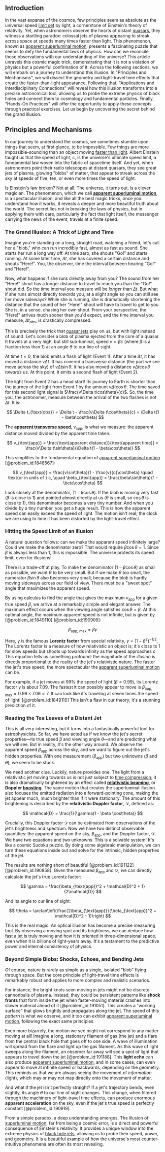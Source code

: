 ## Introduction
In the vast expanse of the cosmos, few principles seem as absolute as the universal speed [limit set](@article_id:138132) by light, a cornerstone of Einstein's theory of relativity. Yet, when astronomers observe the hearts of distant [quasars](@article_id:158727), they witness a startling paradox: colossal jets of plasma appearing to streak across space at speeds many times faster than light. This phenomenon, known as [apparent superluminal motion](@article_id:157232), presents a fascinating puzzle that seems to defy the fundamental laws of physics. How can we reconcile these observations with our understanding of the universe? This article unravels this cosmic magic trick, demonstrating that it is not a violation of physics but a powerful confirmation of it. Across the following sections, we will embark on a journey to understand this illusion. In "Principles and Mechanisms", we will dissect the geometry and light-travel time effects that create the faster-than-light appearance. Following that, "Applications and Interdisciplinary Connections" will reveal how this illusion transforms into a precise astronomical tool, allowing us to probe the extreme physics of black holes and connect them to cosmology and fundamental particles. Finally, "Hands-On Practices" will offer the opportunity to apply these concepts through practical exercises. Let us begin by uncovering the secret behind the grand illusion.

## Principles and Mechanisms

In our journey to understand the cosmos, we sometimes stumble upon things that seem, at first glance, to be impossible. Few things are more impossible-sounding than an object moving [faster than light](@article_id:181765). Albert Einstein taught us that the speed of light, $c$, is the universe's ultimate speed limit, a fundamental law woven into the fabric of spacetime itself. And yet, when astronomers point their radio telescopes at distant quasars, they see great jets of plasma, glowing "blobs" of matter, that appear to streak across the sky at speeds of five, ten, or even more times the speed of light.

Is Einstein's law broken? Not at all. The universe, it turns out, is a clever magician. The phenomenon, which we call **[apparent superluminal motion](@article_id:157232)**, is a spectacular illusion, and like all the best magic tricks, once you understand how it works, it reveals a deeper and more beautiful truth about the world. The secret lies not in breaking the laws of physics, but in applying them with care, particularly the fact that light itself, the messenger carrying the news of the event, travels at a finite speed.

### The Grand Illusion: A Trick of Light and Time

Imagine you're standing on a long, straight road, watching a friend, let's call her a "blob," who can run incredibly fast, almost as fast as sound. She starts her run a long way off. At time zero, she shouts "Go!" and starts running. At some later time, $\Delta t$, she has covered a certain distance and shouts "Here!". You, the observer, time the interval between hearing "Go!" and "Here!".

Now, what happens if she runs directly away from you? The sound from her "Here!" shout has a longer distance to travel to reach you than the "Go!" shout did. So the time interval you measure will be *longer* than $\Delta t$. But what if she runs almost directly *towards* you, at a slight angle so you can still see her move sideways? While she is running, she is dramatically shortening the distance that the sound of her "Here!" shout will have to travel to get to you. She is, in a sense, chasing her own shout. From your perspective, the "Here!" arrives much sooner than you'd expect, and the time interval you measure, $\Delta t_{\text{obs}}$, is drastically compressed.

This is precisely the trick that [quasar jets](@article_id:158688) play on us, but with light instead of sound. Let's consider a blob of plasma ejected from the core of a quasar. It travels at a very high, but still sub-luminal, speed $v = \beta c$ (where $\beta$ is a fraction less than 1) at an angle $\theta$ to our line of sight.

At time $t=0$, the blob emits a flash of light (Event 1). After a time $\Delta t$, it has moved a distance $v\Delta t$. It has covered a transverse distance (the part we see move across the sky) of $v\Delta t\sin\theta$. It has also moved a distance $v\Delta t\cos\theta$ *towards* us. At this point, it emits a second flash of light (Event 2).

The light from Event 2 has a head start! Its journey to Earth is shorter than the journey of the light from Event 1 by the amount $v\Delta t\cos\theta$. The time saved for this second light signal is $\frac{v\Delta t\cos\theta}{c}$. So, the time you, the astronomer, measure between the arrival of the two flashes is not $\Delta t$. It is:

$$ \Delta t_{\text{obs}} = \Delta t - \frac{v\Delta t\cos\theta}{c} = \Delta t(1 - \beta\cos\theta) $$

The **[apparent transverse speed](@article_id:159949)**, $v_{\text{app}}$, is what we measure: the apparent distance moved divided by the apparent time taken.

$$ v_{\text{app}} = \frac{\text{apparent distance}}{\text{apparent time}} = \frac{v\Delta t\sin\theta}{\Delta t(1 - \beta\cos\theta)} $$

This simplifies to the fundamental equation of [apparent superluminal motion](@article_id:157232) [@problem_id:1848567]:

$$ v_{\text{app}} = \frac{v\sin\theta}{1 - \frac{v}{c}\cos\theta} \quad \text{or in units of } c, \quad \beta_{\text{app}} = \frac{\beta\sin\theta}{1 - \beta\cos\theta} $$

Look closely at the denominator, $(1 - \beta\cos\theta)$. If the blob is moving very fast ($\beta$ is close to 1) and pointed almost directly at us ($\theta$ is small, so $\cos\theta$ is close to 1), this denominator becomes a very tiny number. And when you divide by a tiny number, you get a huge result. This is how the apparent speed can easily exceed the speed of light. The motion isn't real; the clock we are using to time it has been distorted by the light-travel effect.

### Hitting the Speed Limit of an Illusion

A natural question follows: can we make the apparent speed infinitely large? Could we make the denominator zero? That would require $\beta\cos\theta=1$. Since $\beta$ is always less than 1, this is impossible. The universe protects its speed limit, even for illusions!

There is a trade-off at play. To make the denominator $(1 - \beta\cos\theta)$ as small as possible, we want $\theta$ to be very small. But if we make $\theta$ too small, the numerator $\beta\sin\theta$ also becomes very small, because the blob is hardly moving sideways across our field of view. There must be a "sweet spot" angle that maximizes the apparent speed.

By using calculus to find the angle that gives the maximum $v_{\text{app}}$ for a given true speed $\beta$, we arrive at a remarkably simple and elegant answer. The maximum effect occurs when the viewing angle satisfies $\cos\theta = \beta$. At this optimal angle, the maximum apparent speed is not infinite, but is given by [@problem_id:1849110] [@problem_id:190909]:

$$ \beta_{\text{app, max}} = \beta \gamma $$

Here, $\gamma$ is the famous **Lorentz factor** from special relativity, $\gamma = (1-\beta^2)^{-1/2}$. The Lorentz factor is a measure of how relativistic an object is; it's close to 1 for slow speeds but shoots up towards infinity as the speed approaches $c$. This equation tells us something profound: the magnitude of the *illusion* is directly proportional to the reality of the jet's relativistic nature. The faster the jet's true speed, the more spectacular the [apparent superluminal motion](@article_id:157232) can be.

For example, if a jet moves at 99% the speed of light ($\beta = 0.99$), its Lorentz factor $\gamma$ is about 7.09. The fastest it can possibly appear to move is $\beta_{\text{app, max}} = 0.99 \times 7.09 \approx 7$. It can look like it's traveling at seven times the speed of light! [@problem_id:1849110] This isn't a flaw in our theory; it's a stunning prediction of it.

### Reading the Tea Leaves of a Distant Jet

This is all very interesting, but it turns into a fantastically powerful tool for astrophysicists. So far, we have acted as if we know the jet's secret properties—its true speed $\beta$ and viewing angle $\theta$—and are predicting what we will see. But in reality, it's the other way around. We observe the apparent speed $\beta_{\text{app}}$ across the sky, and we want to figure out the jet's hidden properties. With one measurement ($\beta_{\text{app}}$) but two unknowns ($\beta$ and $\theta$), we seem to be stuck.

We need another clue. Luckily, nature provides one. The light from a relativistic jet moving towards us is not just subject to [time compression](@article_id:269983); it is also dramatically brightened by an effect called **[relativistic beaming](@article_id:160270)**, or **Doppler [boosting](@article_id:636208)**. The same motion that creates the superluminal illusion also focuses the emitted radiation into a forward-pointing cone, making the jet appear much, much brighter than if it were stationary. The amount of this brightening is described by the **relativistic Doppler factor**, $\mathcal{D}$, defined as:

$$ \mathcal{D} = \frac{1}{\gamma(1 - \beta \cos\theta)} $$

Crucially, this Doppler factor $\mathcal{D}$ can be estimated from observations of the jet's brightness and spectrum. Now we have two distinct observable quantities: the apparent speed on the sky, $\beta_{\text{app}}$, and the Doppler factor, $\mathcal{D}$. We have two equations and two unknowns. This is a solvable system! It's like a cosmic Sudoku puzzle. By doing some algebraic manipulation, we can turn these equations inside out and solve for the intrinsic, hidden properties of the jet.

The results are nothing short of beautiful [@problem_id:191122] [@problem_id:190858]. Given the measured $\beta_{\text{app}}$ and $\mathcal{D}$, we can directly calculate the jet's true Lorentz factor:

$$ \gamma = \frac{\beta_{\text{app}}^2 + \mathcal{D}^2 + 1}{2\mathcal{D}} $$

And its angle to our line of sight:

$$ \theta = \arctan\left(\frac{2\beta_{\text{app}}}{\beta_{\text{app}}^2 + \mathcal{D}^2 - 1}\right) $$

This is the real magic. An optical illusion has become a precise measuring tool. By observing a moving spot and its brightness, we can deduce how fast a jet is truly moving and how it is oriented in three-dimensional space, even when it is billions of light-years away. It's a testament to the predictive power and internal consistency of physics.

### Beyond Simple Blobs: Shocks, Echoes, and Bending Jets

Of course, nature is rarely as simple as a single, isolated "blob" flying through space. But the core principle of light-travel time effects is remarkably robust and applies to more complex and realistic scenarios.

For instance, the bright knots seen moving in jets might not be discrete cannonballs of plasma. Instead, they could be persistent patterns like **shock fronts** that form inside the jet when faster-moving material crashes into slower material ahead of it [@problem_id:191051]. This creates a "working surface" that glows brightly and propagates along the jet. The speed of this *pattern* is what we observe, and it too can exhibit [apparent superluminal motion](@article_id:157232), following the exact same principles.

Even more bizarrely, the motion we see might not correspond to any matter moving at all! Imagine a long, stationary filament of gas (the jet) and a flare from the central black hole that goes off to one side. A wave of illumination will spread from the flare and light up the gas filament. As this wave of light sweeps along the filament, an observer far away will see a spot of light that appears to travel down the jet [@problem_id:191188]. This **light echo** can also produce [apparent superluminal motion](@article_id:157232), and in some cases, can even appear to move at infinite speed or backwards, depending on the geometry. This reminds us that we are always seeing the movement of *information* (light), which may or may not map directly onto the movement of matter.

And what if the jet isn't perfectly straight? If a jet's trajectory bends, even slightly, its angle $\theta$ to our line of sight changes. This change, when filtered through the machinery of light-travel time effects, can produce enormous **apparent acceleration** on the sky, even if the jet's true speed is perfectly constant [@problem_id:190919].

From a simple paradox, a deep understanding emerges. The illusion of [superluminal motion](@article_id:157723), far from being a cosmic error, is a direct and powerful consequence of Einstein's relativity. It provides a unique window into the extreme physics of [black hole jets](@article_id:158164), allowing us to probe their speed, power, and geometry. It is a beautiful example of how the universe's most counter-intuitive phenomena are often its most revealing.